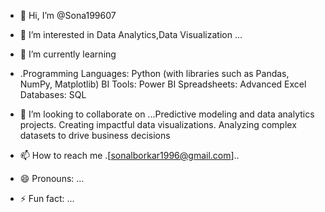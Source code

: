 - 👋 Hi, I’m @Sona199607
- 👀 I’m interested in Data Analytics,Data Visualization ...
- 🌱 I’m currently learning
- .Programming Languages: Python (with libraries such as Pandas, NumPy, Matplotlib)
BI Tools: Power BI
Spreadsheets: Advanced Excel
Databases: SQL

- 💞️ I’m looking to collaborate on ...Predictive modeling and data analytics projects.
Creating impactful data visualizations.
Analyzing complex datasets to drive business decisions
- 📫 How to reach me .[sonalborkar1996@gmail.com]..
- 😄 Pronouns: ...
- ⚡ Fun fact: ...




